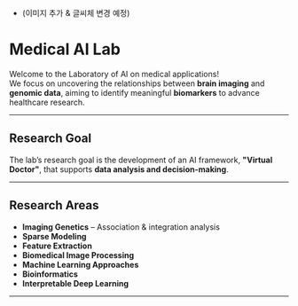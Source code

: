 - (이미지 추가 & 글씨체 변경 예정)

#  Medical AI Lab

Welcome to the Laboratory of AI on medical applications! <br>
We focus on uncovering the relationships between **brain imaging** and **genomic data**, aiming to identify meaningful **biomarkers** to advance healthcare research.  

---
##  Research Goal

The lab’s research goal is the development of an AI framework, **"Virtual Doctor"**, that supports **data analysis and decision-making**.  

---

##  Research Areas

-  **Imaging Genetics** – Association & integration analysis  
-  **Sparse Modeling**  
-  **Feature Extraction**  
-  **Biomedical Image Processing**  
-  **Machine Learning Approaches**  
-  **Bioinformatics**  
-  **Interpretable Deep Learning**  

---

